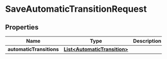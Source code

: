 
# SaveAutomaticTransitionRequest

## Properties
Name | Type | Description | Notes
------------ | ------------- | ------------- | -------------
**automaticTransitions** | [**List&lt;AutomaticTransition&gt;**](AutomaticTransition.md) |  | 



